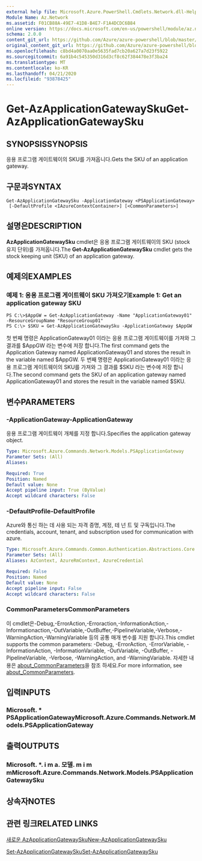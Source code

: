```yaml
---
external help file: Microsoft.Azure.PowerShell.Cmdlets.Network.dll-Help.xml
Module Name: Az.Network
ms.assetid: F01CB88A-49E7-41D8-B4E7-F1A4DCDC6B84
online version: https://docs.microsoft.com/en-us/powershell/module/az.network/get-azapplicationgatewaysku
schema: 2.0.0
content_git_url: https://github.com/Azure/azure-powershell/blob/master/src/Network/Network/help/Get-AzApplicationGatewaySku.md
original_content_git_url: https://github.com/Azure/azure-powershell/blob/master/src/Network/Network/help/Get-AzApplicationGatewaySku.md
ms.openlocfilehash: c8bd4a0070aa0e5635fad7cb20a627a7d23f5922
ms.sourcegitcommit: 6a91b4c545350d316d3cf8c62f384478e3f3ba24
ms.translationtype: MT
ms.contentlocale: ko-KR
ms.lasthandoff: 04/21/2020
ms.locfileid: "93878425"
---
```

# <span data-ttu-id="d3a64-101">Get-AzApplicationGatewaySku</span><span class="sxs-lookup"><span data-stu-id="d3a64-101">Get-AzApplicationGatewaySku</span></span>

## <span data-ttu-id="d3a64-102">SYNOPSIS</span><span class="sxs-lookup"><span data-stu-id="d3a64-102">SYNOPSIS</span></span>
<span data-ttu-id="d3a64-103">응용 프로그램 게이트웨이의 SKU를 가져옵니다.</span><span class="sxs-lookup"><span data-stu-id="d3a64-103">Gets the SKU of an application gateway.</span></span>

## <span data-ttu-id="d3a64-104">구문과</span><span class="sxs-lookup"><span data-stu-id="d3a64-104">SYNTAX</span></span>

```
Get-AzApplicationGatewaySku -ApplicationGateway <PSApplicationGateway>
 [-DefaultProfile <IAzureContextContainer>] [<CommonParameters>]
```

## <span data-ttu-id="d3a64-105">설명은</span><span class="sxs-lookup"><span data-stu-id="d3a64-105">DESCRIPTION</span></span>
<span data-ttu-id="d3a64-106">**AzApplicationGatewaySku** cmdlet은 응용 프로그램 게이트웨이의 SKU (stock 유지 단위)를 가져옵니다.</span><span class="sxs-lookup"><span data-stu-id="d3a64-106">The **Get-AzApplicationGatewaySku** cmdlet gets the stock keeping unit (SKU) of an application gateway.</span></span>

## <span data-ttu-id="d3a64-107">예제의</span><span class="sxs-lookup"><span data-stu-id="d3a64-107">EXAMPLES</span></span>

### <span data-ttu-id="d3a64-108">예제 1: 응용 프로그램 게이트웨이 SKU 가져오기</span><span class="sxs-lookup"><span data-stu-id="d3a64-108">Example 1: Get an application gateway SKU</span></span>
```
PS C:\>$AppGW = Get-AzApplicationGateway -Name "ApplicationGateway01" -ResourceGroupName "ResourceGroup01"
PS C:\> $SKU = Get-AzApplicationGatewaySku -ApplicationGateway $AppGW
```

<span data-ttu-id="d3a64-109">첫 번째 명령은 ApplicationGateway01 이라는 응용 프로그램 게이트웨이를 가져와 그 결과를 $AppGW 라는 변수에 저장 합니다.</span><span class="sxs-lookup"><span data-stu-id="d3a64-109">The first command gets the Application Gateway named ApplicationGateway01 and stores the result in the variable named $AppGW.</span></span>
<span data-ttu-id="d3a64-110">두 번째 명령은 ApplicationGateway01 이라는 응용 프로그램 게이트웨이의 SKU를 가져와 그 결과를 $SKU 라는 변수에 저장 합니다.</span><span class="sxs-lookup"><span data-stu-id="d3a64-110">The second command gets the SKU of an application gateway named ApplicationGateway01 and stores the result in the variable named $SKU.</span></span>

## <span data-ttu-id="d3a64-111">변수</span><span class="sxs-lookup"><span data-stu-id="d3a64-111">PARAMETERS</span></span>

### <span data-ttu-id="d3a64-112">-ApplicationGateway</span><span class="sxs-lookup"><span data-stu-id="d3a64-112">-ApplicationGateway</span></span>
<span data-ttu-id="d3a64-113">응용 프로그램 게이트웨이 개체를 지정 합니다.</span><span class="sxs-lookup"><span data-stu-id="d3a64-113">Specifies the application gateway object.</span></span>

```yaml
Type: Microsoft.Azure.Commands.Network.Models.PSApplicationGateway
Parameter Sets: (All)
Aliases:

Required: True
Position: Named
Default value: None
Accept pipeline input: True (ByValue)
Accept wildcard characters: False
```

### <span data-ttu-id="d3a64-114">-DefaultProfile</span><span class="sxs-lookup"><span data-stu-id="d3a64-114">-DefaultProfile</span></span>
<span data-ttu-id="d3a64-115">Azure와 통신 하는 데 사용 되는 자격 증명, 계정, 테 넌 트 및 구독입니다.</span><span class="sxs-lookup"><span data-stu-id="d3a64-115">The credentials, account, tenant, and subscription used for communication with azure.</span></span>

```yaml
Type: Microsoft.Azure.Commands.Common.Authentication.Abstractions.Core.IAzureContextContainer
Parameter Sets: (All)
Aliases: AzContext, AzureRmContext, AzureCredential

Required: False
Position: Named
Default value: None
Accept pipeline input: False
Accept wildcard characters: False
```

### <span data-ttu-id="d3a64-116">CommonParameters</span><span class="sxs-lookup"><span data-stu-id="d3a64-116">CommonParameters</span></span>
<span data-ttu-id="d3a64-117">이 cmdlet은-Debug,-ErrorAction,-Erroraction,-InformationAction,-Informationaction,-OutVariable,-OutBuffer,-PipelineVariable,-Verbose,-WarningAction,-WarningVariable 등의 공통 매개 변수를 지원 합니다.</span><span class="sxs-lookup"><span data-stu-id="d3a64-117">This cmdlet supports the common parameters: -Debug, -ErrorAction, -ErrorVariable, -InformationAction, -InformationVariable, -OutVariable, -OutBuffer, -PipelineVariable, -Verbose, -WarningAction, and -WarningVariable.</span></span> <span data-ttu-id="d3a64-118">자세한 내용은 [about_CommonParameters](http://go.microsoft.com/fwlink/?LinkID=113216)을 참조 하세요.</span><span class="sxs-lookup"><span data-stu-id="d3a64-118">For more information, see [about_CommonParameters](http://go.microsoft.com/fwlink/?LinkID=113216).</span></span>

## <span data-ttu-id="d3a64-119">입력</span><span class="sxs-lookup"><span data-stu-id="d3a64-119">INPUTS</span></span>

### <span data-ttu-id="d3a64-120">Microsoft. \* PSApplicationGateway</span><span class="sxs-lookup"><span data-stu-id="d3a64-120">Microsoft.Azure.Commands.Network.Models.PSApplicationGateway</span></span>

## <span data-ttu-id="d3a64-121">출력</span><span class="sxs-lookup"><span data-stu-id="d3a64-121">OUTPUTS</span></span>

### <span data-ttu-id="d3a64-122">Microsoft. \*. i m a. 모델. m i m m</span><span class="sxs-lookup"><span data-stu-id="d3a64-122">Microsoft.Azure.Commands.Network.Models.PSApplicationGatewaySku</span></span>

## <span data-ttu-id="d3a64-123">상속자</span><span class="sxs-lookup"><span data-stu-id="d3a64-123">NOTES</span></span>

## <span data-ttu-id="d3a64-124">관련 링크</span><span class="sxs-lookup"><span data-stu-id="d3a64-124">RELATED LINKS</span></span>

[<span data-ttu-id="d3a64-125">새로운 AzApplicationGatewaySku</span><span class="sxs-lookup"><span data-stu-id="d3a64-125">New-AzApplicationGatewaySku</span></span>](./New-AzApplicationGatewaySku.md)

[<span data-ttu-id="d3a64-126">Set-AzApplicationGatewaySku</span><span class="sxs-lookup"><span data-stu-id="d3a64-126">Set-AzApplicationGatewaySku</span></span>](./Set-AzApplicationGatewaySku.md)


